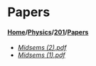 # Papers
#### [Home](../../..)/[Physics](../..)/[201](..)/[Papers]()
- [_Midsems (2).pdf_](Midsems%20(2).pdf)
- [_Midsems (1).pdf_](Midsems%20(1).pdf)
